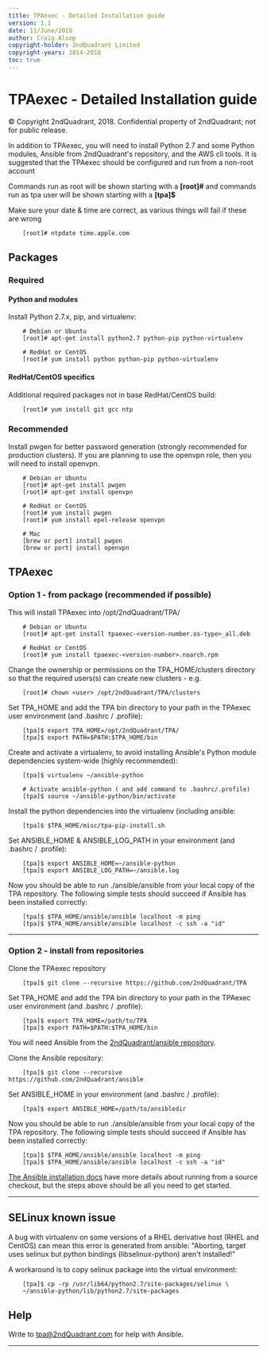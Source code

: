 ```yaml
---
title: TPAexec - Detailed Installation guide
version: 1.1
date: 11/June/2018
author: Craig Alsop
copyright-holder: 2ndQuadrant Limited
copyright-years: 2014-2018
toc: true
---
```


TPAexec - Detailed Installation guide
===========================

© Copyright 2ndQuadrant, 2018. Confidential property of 2ndQuadrant; not for public release.



In addition to TPAexec, you will need to install Python 2.7 and some Python modules, Ansible
from 2ndQuadrant's repository, and the AWS cli tools.
It is suggested that the TPAexec should be configured and run from a non-root account

Commands run as root will be shown starting with a **[root]#** and commands run as tpa user will be shown starting with a **[tpa]$**

Make sure your date & time are correct, as various things will fail if these are wrong
```
    [root]# ntpdate time.apple.com
```

## Packages
### Required

#### Python and modules
Install Python 2.7.x, pip, and virtualenv:

```
    # Debian or Ubuntu
    [root]# apt-get install python2.7 python-pip python-virtualenv

    # RedHat or CentOS
    [root]# yum install python python-pip python-virtualenv
```
#### RedHat/CentOS specifics

Additional required packages not in base RedHat/CentOS build:
```
    [root]# yum install git gcc ntp
```
### Recommended
Install pwgen for better password generation (strongly recommended for production clusters).
If you are planning to use the openvpn role, then you will need to install openvpn.
```
    # Debian or Ubuntu
    [root]# apt-get install pwgen
    [root]# apt-get install openvpn

    # RedHat or CentOS
    [root]# yum install pwgen
    [root]# yum install epel-release openvpn
    
    # Mac
    [brew or port] install pwgen
    [brew or port] install openvpn
```

## TPAexec

### Option 1 - from package (recommended if possible)

This will install TPAexec into /opt/2ndQuadrant/TPA/
```
    # Debian or Ubuntu
    [root]# apt-get install tpaexec-<version-number.os-type>_all.deb

    # RedHat or CentOS
    [root]# yum install tpaexec-<version-number>.noarch.rpm
```
Change the ownership or permissions on the TPA_HOME/clusters directory so that the required users(s) can create new clusters - e.g.
```
    [root]# chown <user> /opt/2ndQuadrant/TPA/clusters
```
Set TPA_HOME and add the TPA bin directory to your path in the TPAexec user environment (and .bashrc / .profile):
```
    [tpa]$ export TPA_HOME=/opt/2ndQuadrant/TPA/
    [tpa]$ export PATH=$PATH:$TPA_HOME/bin
```
Create and activate a virtualenv, to avoid installing Ansible's Python
module dependencies system-wide (highly recommended):

```
    [tpa]$ virtualenv ~/ansible-python

    # Activate ansible-python ( and add command to .bashrc/.profile)
    [tpa]$ source ~/ansible-python/bin/activate
```

Install the python dependencies into the virtualenv (including ansible:
```
    [tpa]$ $TPA_HOME/misc/tpa-pip-install.sh
```
Set ANSIBLE_HOME & ANSIBLE_LOG_PATH in your environment (and .bashrc / .profile):
```
    [tpa]$ export ANSIBLE_HOME=~/ansible-python
    [tpa]$ export ANSIBLE_LOG_PATH=~/ansible.log
```
Now you should be able to run ./ansible/ansible from your local copy of the TPA repository. 
The following simple tests should succeed if Ansible has been installed correctly:

```
    [tpa]$ $TPA_HOME/ansible/ansible localhost -m ping
    [tpa]$ $TPA_HOME/ansible/ansible localhost -c ssh -a "id"
```

------

### Option 2 - install from repositories

Clone the TPAexec repository

```
    [tpa]$ git clone --recursive https://github.com/2ndQuadrant/TPA
```
Set TPA_HOME and add the TPA bin directory to your path in the TPAexec user environment (and .bashrc / .profile):
```
    [tpa]$ export TPA_HOME=/path/to/TPA
    [tpa]$ export PATH=$PATH:$TPA_HOME/bin
```

You will need Ansible from the [2ndQuadrant/ansible repository](https://github.com/2ndQuadrant/ansible).

Clone the Ansible repository:

```
    [tpa]$ git clone --recursive https://github.com/2ndQuadrant/ansible
```

Set ANSIBLE_HOME in your environment (and .bashrc / .profile):

```
    [tpa]$ export ANSIBLE_HOME=/path/to/ansibledir
```


Now you should be able to run ./ansible/ansible from your local copy of the TPA repository. 
The following simple tests should succeed if Ansible has been installed correctly:

```
    [tpa]$ $TPA_HOME/ansible/ansible localhost -m ping
    [tpa]$ $TPA_HOME/ansible/ansible localhost -c ssh -a "id"
```

[The Ansible installation docs](http://docs.ansible.com/ansible/intro_installation.html)
have more details about running from a source checkout, but the steps above should be all you need to get started.

------



SELinux known issue
-------------------

A bug with virtualenv on some versions of a RHEL derivative host (RHEL and CentOS) can mean this error is generated from ansible:
"Aborting, target uses selinux but python bindings (libselinux-python) aren't installed!"

A workaround is to copy selinux package into the virtual environment: 

```
    [tpa]$ cp -rp /usr/lib64/python2.7/site-packages/selinux \
    ~/ansible-python/lib/python2.7/site-packages
```

Help
----
Write to tpa@2ndQuadrant.com for help with Ansible.

------

[^Information Classification: Internal]: [ISP008] Information Classification Policy
